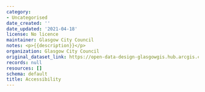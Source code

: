 ```yaml
---
category:
- Uncategorised
date_created: ''
date_updated: '2021-04-18'
license: No licence
maintainer: Glasgow City Council
notes: <p>{{description}}</p>
organization: Glasgow City Council
original_dataset_link: https://open-data-design-glasgowgis.hub.arcgis.com/pages/GlasgowGIS::accessibility
records: null
resources: []
schema: default
title: Accessibility
---
```

